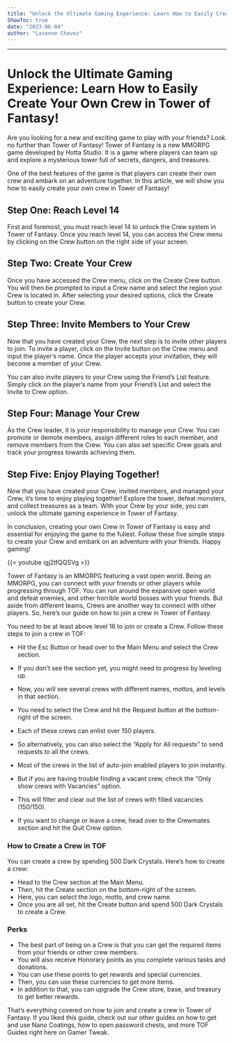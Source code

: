 ```yaml
---
title: "Unlock the Ultimate Gaming Experience: Learn How to Easily Create Your Own Crew in Tower of Fantasy!"
ShowToc: true 
date: "2023-06-04"
author: "Lavonne Chavez"
---
```

*****
# Unlock the Ultimate Gaming Experience: Learn How to Easily Create Your Own Crew in Tower of Fantasy!

Are you looking for a new and exciting game to play with your friends? Look no further than Tower of Fantasy! Tower of Fantasy is a new MMORPG game developed by Hotta Studio. It is a game where players can team up and explore a mysterious tower full of secrets, dangers, and treasures.

One of the best features of the game is that players can create their own crew and embark on an adventure together. In this article, we will show you how to easily create your own crew in Tower of Fantasy!

## Step One: Reach Level 14

First and foremost, you must reach level 14 to unlock the Crew system in Tower of Fantasy. Once you reach level 14, you can access the Crew menu by clicking on the Crew button on the right side of your screen.

## Step Two: Create Your Crew

Once you have accessed the Crew menu, click on the Create Crew button. You will then be prompted to input a Crew name and select the region your Crew is located in. After selecting your desired options, click the Create button to create your Crew.

## Step Three: Invite Members to Your Crew

Now that you have created your Crew, the next step is to invite other players to join. To invite a player, click on the Invite button on the Crew menu and input the player’s name. Once the player accepts your invitation, they will become a member of your Crew.

You can also invite players to your Crew using the Friend’s List feature. Simply click on the player’s name from your Friend’s List and select the Invite to Crew option.

## Step Four: Manage Your Crew

As the Crew leader, it is your responsibility to manage your Crew. You can promote or demote members, assign different roles to each member, and remove members from the Crew. You can also set specific Crew goals and track your progress towards achieving them.

## Step Five: Enjoy Playing Together!

Now that you have created your Crew, invited members, and managed your Crew, it’s time to enjoy playing together! Explore the tower, defeat monsters, and collect treasures as a team. With your Crew by your side, you can unlock the ultimate gaming experience in Tower of Fantasy.

In conclusion, creating your own Crew in Tower of Fantasy is easy and essential for enjoying the game to the fullest. Follow these five simple steps to create your Crew and embark on an adventure with your friends. Happy gaming!

{{< youtube igj2tfQQSVg >}} 



Tower of Fantasy is an MMORPG featuring a vast open world. Being an MMORPG, you can connect with your friends or other players while progressing through TOF. You can run around the expansive open world and defeat enemies, and other horrible world bosses with your friends. But aside from different teams, Crews are another way to connect with other players. So, here’s our guide on how to join a crew in Tower of Fantasy.
 
You need to be at least above level 16 to join or create a Crew. Follow these steps to join a crew in TOF:
 
- Hit the Esc Button or head over to the Main Menu and select the Crew section.
 - If you don’t see the section yet, you might need to progress by leveling up.
 - Now, you will see several crews with different names, mottos, and levels in that section.
 - You need to select the Crew and hit the Request button at the bottom-right of the screen.
 - Each of these crews can enlist over 150 players.
 - So alternatively, you can also select the “Apply for All requests” to send requests to all the crews.
 - Most of the crews in the list of auto-join enabled players to join instantly.
 - But if you are having trouble finding a vacant crew, check the “Only show crews with Vacancies” option.

 

 
- This will filter and clear out the list of crews with filled vacancies (150/150).
 - If you want to change or leave a crew, head over to the Crewmates section and hit the Quit Crew option.

 
### How to Create a Crew in TOF
 
You can create a crew by spending 500 Dark Crystals. Here’s how to create a crew:
 
- Head to the Crew section at the Main Menu.
 - Then, hit the Create section on the bottom-right of the screen.
 - Here, you can select the logo, motto, and crew name.
 - Once you are all set, hit the Create button and spend 500 Dark Crystals to create a Crew.

 
### Perks
 
- The best part of being on a Crew is that you can get the required items from your friends or other crew members.
 - You will also receive Honorary points as you complete various tasks and donations.
 - You can use these points to get rewards and special currencies.
 - Then, you can use these currencies to get more items.
 - In addition to that, you can upgrade the Crew store, base, and treasury to get better rewards.

 
That’s everything covered on how to join and create a crew in Tower of Fantasy. If you liked this guide, check out our other guides on how to get and use Nano Coatings, how to open password chests, and more TOF Guides right here on Gamer Tweak.




